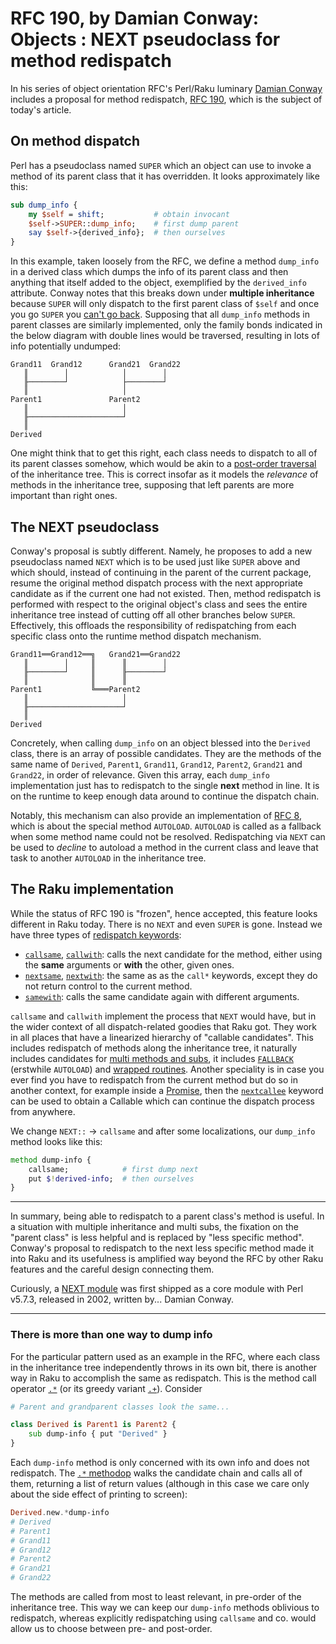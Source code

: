 <!--

  Copyright (C) 2020 Tobias Boege

  This work is licensed under a Creative Commons
  Attribution-NonCommercial-ShareAlike 4.0 International License.

 -->

# RFC 190, by Damian Conway: Objects : NEXT pseudoclass for method redispatch

In his series of object orientation RFC's Perl/Raku luminary [Damian Conway]
includes a proposal for method redispatch, [RFC 190], which is the subject
of today's article.

## On method dispatch

Perl has a pseudoclass named `SUPER` which an object can use to invoke a
method of its parent class that it has overridden. It looks approximately
like this:
``` perl
sub dump_info {
    my $self = shift;           # obtain invocant
    $self->SUPER::dump_info;    # first dump parent
    say $self->{derived_info};  # then ourselves
}
```
In this example, taken loosely from the RFC, we define a method `dump_info`
in a derived class which dumps the info of its parent class and then anything
that itself added to the object, exemplified by the `derived_info` attribute.
Conway notes that this breaks down under **multiple inheritance** because
`SUPER` will only dispatch to the first parent class of `$self` and once
you go `SUPER` you [can't go back](https://perldoc.pl/perlobj#How-SUPER-is-Resolved).
Supposing that all `dump_info` methods in parent classes are similarly
implemented, only the family bonds indicated in the below diagram with
double lines would be traversed, resulting in lots of info potentially
undumped:

```
Grand11  Grand12      Grand21  Grand22
   ║        │            │        │
   ╟────────┘            ├────────┘
   ║                     │
Parent1               Parent2
   ║                     │
   ╟─────────────────────┘
   ║
Derived
```

One might think that to get this right, each class needs to dispatch to all
of its parent classes somehow, which would be akin to a [post-order traversal]
of the inheritance tree. This is correct insofar as it models the *relevance*
of methods in the inheritance tree, supposing that left parents are more
important than right ones.

[Damian Conway]: http://damian.conway.org/
[RFC 190]: https://raku.org/archive/rfc/190.html
[post-order traversal]: https://en.wikipedia.org/wiki/Tree_traversal#Post-order_(LRN)

## The NEXT pseudoclass

Conway's proposal is subtly different. Namely, he proposes to add a new
pseudoclass named `NEXT` which is to be used just like `SUPER` above and
which should, instead of continuing in the parent of the current package,
resume the original method dispatch process with the next appropriate
candidate as if the current one had not existed. Then, method redispatch
is performed with respect to the original object's class and sees the
entire inheritance tree instead of cutting off all other branches below
`SUPER`. Effectively, this offloads the responsibility of redispatching
from each specific class onto the runtime method dispatch mechanism.

```
Grand11══Grand12══╗   Grand21══Grand22
   ║        │     ║      ║        │
   ╟────────┘     ║      ╟────────┘
   ║              ║      ║
Parent1           ╚═══Parent2
   ║                     │
   ╟─────────────────────┘
   ║
Derived
```

Concretely, when calling `dump_info` on an object blessed into the `Derived`
class, there is an array of possible candidates. They are the methods of the
same name of `Derived`, `Parent1`, `Grand11`, `Grand12`, `Parent2`, `Grand21`
and `Grand22`, in order of relevance. Given this array, each `dump_info`
implementation just has to redispatch to the single **next** method in line.
It is on the runtime to keep enough data around to continue the dispatch
chain.

Notably, this mechanism can also provide an implementation of [RFC 8],
which is about the special method `AUTOLOAD`. `AUTOLOAD` is called as a
fallback when some method name could not be resolved. Redispatching via
`NEXT` can be used to *decline* to autoload a method in the current class
and leave that task to another `AUTOLOAD` in the inheritance tree.

[RFC 8]: https://raku.org/archive/rfc/8.html

## The Raku implementation

While the status of RFC 190 is "frozen", hence accepted, this feature looks
different in Raku today. There is no `NEXT` and even `SUPER` is gone.
Instead we have three types of [redispatch keywords]:

- [`callsame`], [`callwith`]: calls the next candidate for the method, either
  using the **same** arguments or **with** the other, given ones.
- [`nextsame`], [`nextwith`]: the same as as the `call*` keywords, except
  they do not return control to the current method.
- [`samewith`]: calls the same candidate again with different arguments.

`callsame` and `callwith` implement the process that `NEXT` would have,
but in the wider context of all dispatch-related goodies that Raku got.
They work in all places that have a linearized hierarchy of "callable
candidates". This includes redispatch of methods along the inheritance
tree, it naturally includes candidates for [multi methods and subs],
it includes [`FALLBACK`] \(erstwhile `AUTOLOAD`) and [wrapped routines].
Another speciality is in case you ever find you have to redispatch from the
current method but do so in another context, for example inside a [Promise],
then the [`nextcallee`] keyword can be used to obtain a Callable which can
continue the dispatch process from anywhere.

We change `NEXT::` → `callsame` and after some localizations, our
`dump_info` method looks like this:

``` raku
method dump-info {
    callsame;            # first dump next
    put $!derived-info;  # then ourselves
}
```

--------------------------------------------------------------------------------

In summary, being able to redispatch to a parent class's method is useful.
In a situation with multiple inheritance and multi subs, the fixation on
the "parent class" is less helpful and is replaced by "less specific method".
Conway's proposal to redispatch to the next less specific method made it
into Raku and its usefulness is amplified way beyond the RFC by other Raku
features and the careful design connecting them.

Curiously, a [NEXT module] was first shipped as a core module with Perl
v5.7.3, released in 2002, written by... Damian Conway.
<!-- Also note that the `samewith` keyword is known in Perl as `__SUB__` since v5.16. -->

[redispatch keywords]: https://docs.raku.org/language/functions#Re-dispatching
[`callsame`]: https://docs.raku.org/language/functions#sub_callsame
[`callwith`]: https://docs.raku.org/language/functions#sub_callwith
[`nextsame`]: https://docs.raku.org/language/functions#sub_nextsame
[`nextwith`]: https://docs.raku.org/language/functions#sub_nextwith
[`samewith`]: https://docs.raku.org/language/functions#sub_samewith
[`nextcallee`]: https://docs.raku.org/language/functions#sub_nextcallee
[multi methods and subs]: https://docs.raku.org/language/functions#Multi-dispatch
[`FALLBACK`]: https://docs.raku.org/language/typesystem#index-entry-FALLBACK_(method)
[wrapped routines]: https://docs.raku.org/language/functions#index-entry-dispatch_wrapped_routines
[Promise]: https://docs.raku.org/type/Promise
[NEXT module]: https://perldoc.pl/NEXT

--------------------------------------------------------------------------------

### There is more than one way to dump info

For the particular pattern used as an example in the RFC, where each class
in the inheritance tree independently throws in its own bit, there is
another way in Raku to accomplish the same as redispatch. This is the
method call operator [`.*`](https://docs.raku.org/language/operators#methodop_.*)
(or its greedy variant [`.+`](https://docs.raku.org/language/operators#methodop_.+)).
Consider

``` raku
# Parent and grandparent classes look the same...

class Derived is Parent1 is Parent2 {
    sub dump-info { put "Derived" }
}
```

Each `dump-info` method is only concerned with its own info and does not
redispatch. The [`.*` methodop] walks the candidate chain and calls all
of them, returning a list of return values (although in this case we care
only about the side effect of printing to screen):

``` raku
Derived.new.*dump-info
# Derived
# Parent1
# Grand11
# Grand12
# Parent2
# Grand21
# Grand22
```

The methods are called from most to least relevant, in pre-order of the
inheritance tree. This way we can keep our `dump-info` methods oblivious
to redispatch, whereas explicitly redispatching using `callsame` and co.
would allow us to choose between pre- and post-order.

[`.*` methodop]: https://docs.raku.org/language/operators#methodop_.*
